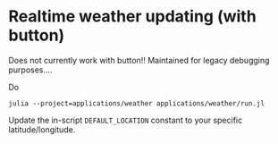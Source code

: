 # Realtime weather updating (with button)

Does not currently work with button!! Maintained for legacy debugging purposes....

Do
```
julia --project=applications/weather applications/weather/run.jl
```
Update the in-script `DEFAULT_LOCATION` constant to your specific latitude/longitude.

